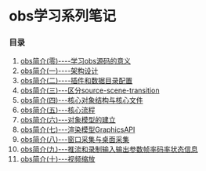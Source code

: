 # obs学习系列笔记


### 目录
1. [obs简介(零)----学习obs源码的意义](obs简介(零)----学习obs源码的意义.md)
2. [obs简介(一)----架构设计](obs简介(一)----架构设计.md)
3. [obs简介(二)----插件和数据目录配置](obs简介(二)----插件和数据目录配置.md)
4. [obs简介(三)---区分source-scene-transition](obs简介(三)---区分source-scene-transition.md)
5. [obs简介(四)---核心对象结构与核心文件](obs简介(四)---核心对象结构与核心文件.md)
6. [obs简介(五)---核心流程](obs简介(五)---核心流程.md)
7. [obs简介(六)---对象模型的建立](obs简介(六)---对象模型的建立.md)
8. [obs简介(七)---渲染模型GraphicsAPI](obs简介(七)---渲染模型GraphicsAPI.md)
9. [obs简介(八)---窗口采集与桌面采集](obs简介(八)---窗口采集与桌面采集.md)
10. [obs简介(九)---推流和录制输入输出参数帧率码率状态信息](obs简介(九)---推流和录制输入输出参数帧率码率状态信息.md)
11. [obs简介(十)---视频缩放](obs简介(十)---视频缩放.md)
